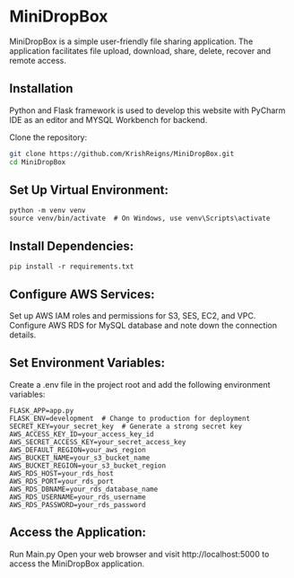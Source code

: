 # MiniDropBox

MiniDropBox is a simple user-friendly file sharing application. The application facilitates file upload, download, share, delete, recover and remote access. 

## Installation
Python and Flask framework is used to develop this website with PyCharm IDE as an editor and MYSQL Workbench for backend. 

Clone the repository:
```bash
git clone https://github.com/KrishReigns/MiniDropBox.git
cd MiniDropBox
```

## Set Up Virtual Environment:

```
python -m venv venv
source venv/bin/activate  # On Windows, use venv\Scripts\activate
```

## Install Dependencies:

```
pip install -r requirements.txt
```
## Configure AWS Services:

Set up AWS IAM roles and permissions for S3, SES, EC2, and VPC.
Configure AWS RDS for MySQL database and note down the connection details.

## Set Environment Variables:
Create a .env file in the project root and add the following environment variables:

```
FLASK_APP=app.py
FLASK_ENV=development  # Change to production for deployment
SECRET_KEY=your_secret_key  # Generate a strong secret key
AWS_ACCESS_KEY_ID=your_access_key_id
AWS_SECRET_ACCESS_KEY=your_secret_access_key
AWS_DEFAULT_REGION=your_aws_region
AWS_BUCKET_NAME=your_s3_bucket_name
AWS_BUCKET_REGION=your_s3_bucket_region
AWS_RDS_HOST=your_rds_host
AWS_RDS_PORT=your_rds_port
AWS_RDS_DBNAME=your_rds_database_name
AWS_RDS_USERNAME=your_rds_username
AWS_RDS_PASSWORD=your_rds_password

```

## Access the Application:
Run Main.py 
Open your web browser and visit http://localhost:5000 to access the MiniDropBox application.